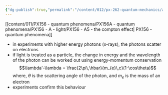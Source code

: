 ```yaml
---
{"dg-publish":true,"permalink":"/content/012/px-262-quantum-mechanics/a-recap/px-262-a2-compton-scattering/"}
---
```


[[content/011/PX156 - quantum phenomena/PX156A - quantum phenomena/PX156 - A - light/PX156 - A5 - the compton effect\| PX156 - quantum phenomena]]
- in experiments with higher energy photons (x-rays), the photons scatter on electrons
- if light is treated as a particle, the change in energy and the wavelength of the photon can be worked out using energy-momentum conservation
$$\lambda'-\lambda = \frac{2\pi\,\hbar}{m_{e}\,c}(1-\cos\theta)$$
	where, $\theta$ is the scattering angle of the photon, and $m_e$ is the mass of an electron
- experiments confirm this behaviour 